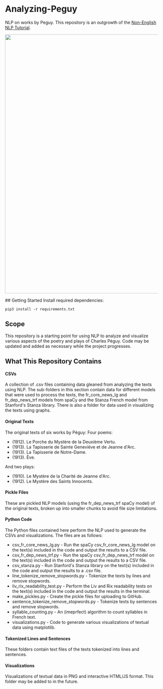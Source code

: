 # Analyzing-Peguy
NLP on works by Peguy. This repository is an outgrowth of the [Non-English NLP Tutorial](https://github.com/ian-nai/Non-English-NLP-Tutorial).
<p align="center">
<img src="https://upload.wikimedia.org/wikipedia/commons/3/32/Charles_P%C3%A9guy_by_Eug%C3%A8ne_Pirou.jpg" height="853" width="544"/>
</p>
## Getting Started
Install required dependencies:

```
pip3 install -r requirements.txt
```
## Scope
This repository is a starting point for using NLP to analyze and visualize various aspects of the poetry and plays of Charles Péguy. Code may be updated and added as necessary while the project progresses.

## What This Repository Contains
#### CSVs
A collection of .csv files containing data gleaned from analyzing the texts using NLP. The sub-folders in this section contain data for different models that were used to process the texts, the fr_core_news_lg and fr_dep_news_trf models from spaCy and the Stanza French model from Stanford's Stanza library. There is also a folder for data used in visualizing the texts using graphs.

#### Original Texts
The original texts of six works by Péguy:
Four poems:
* (1912). Le Porche du Mystère de la Deuxième Vertu.
* (1913). La Tapisserie de Sainte Geneviève et de Jeanne d'Arc.
* (1913). La Tapisserie de Notre-Dame.
* (1913). Ève.

And two plays:
* (1910). Le Mystère de la Charité de Jeanne d'Arc.
* (1912). Le Mystère des Saints Innocents.

#### Pickle Files
These are pickled NLP models (using the fr_dep_news_trf spaCy model) of the original texts, broken up into smaller chunks to avoid file size limitations.

#### Python Code
The Python files contained here perform the NLP used to generate the CSVs and visualizations. The files are as follows:
* csv_fr_core_news_lg.py - Run the spaCy csv_fr_core_news_lg model on the text(s) included in the code and output the results to a CSV file.
* csv_fr_dep_news_trf.py - Run the spaCy csv_fr_dep_news_trf model on the text(s) included in the code and output the results to a CSV file.
* csv_stanza.py - Run Stanford's Stanza library on the text(s) included in the code and output the results to a .csv file.
* line_tokenize_remove_stopwords.py - Tokenize the texts by lines and remove stopwords.
* liv_rix_readability_test.py - Perform the Liv and Rix readability tests on the text(s) included in the code and output the results in the terminal.
* make_pickles.py - Create the pickle files for uploading to GitHub.
* sentence_tokenize_remove_stopwords.py - Tokenize texts by sentences and remove stopwords.
* syllable_counting.py - An (imeprfect) algorithm to count syllables in French text.
* visualizations.py - Code to generate various visualizations of textual data using matplotlib.

#### Tokenized Lines and Sentences
These folders contain text files of the texts tokenized into lines and sentences.

#### Visualizations
Visualizations of textual data in PNG and interactive HTML/JS format. This folder may be added to in the future.
